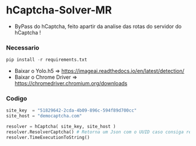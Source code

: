 # hCaptcha-Solver-MR

- ByPass do hCaptcha, feito apartir da analise das rotas do servidor do hCaptcha !

### Necessario
```python
pip install -r requirements.txt
```

- Baixar o Yolo.h5 => https://imageai.readthedocs.io/en/latest/detection/
- Baixar o Chrome Driver => https://chromedriver.chromium.org/downloads

### Codigo

```python
site_key  = "51829642-2cda-4b09-896c-594f89d700cc"
site_host = "democaptcha.com"

resolver = hCaptcha( site_key, site_host )
resolver.ResolverCaptcha() # Retorna um Json com o UUID caso consiga resolver  e tambem e printado no console
resolver.TimeExecutionToString()
```